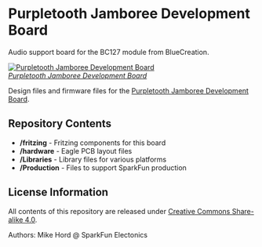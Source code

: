 Purpletooth Jamboree Development Board
==================

Audio support board for the BC127 module from BlueCreation.

[![Purpletooth Jamboree Development Board](https://dlnmh9ip6v2uc.cloudfront.net/images/products/1/1/9/2/4/11924-01_medium.jpg)  
*Purpletooth Jamboree Development Board*](https://www.sparkfun.com/products/11924)

Design files and firmware files for the [Purpletooth Jamboree Development Board](https://www.sparkfun.com/products/11924).

Repository Contents
-------------------

* **/fritzing** - Fritzing components for this board
* **/hardware** - Eagle PCB layout files
* **/Libraries** - Library files for various platforms
* **/Production** - Files to support SparkFun production

License Information
-------------------

All contents of this repository are released under [Creative Commons Share-alike 4.0](http://creativecommons.org/licenses/by-sa/4.0/).

Authors: Mike Hord @ SparkFun Electonics

